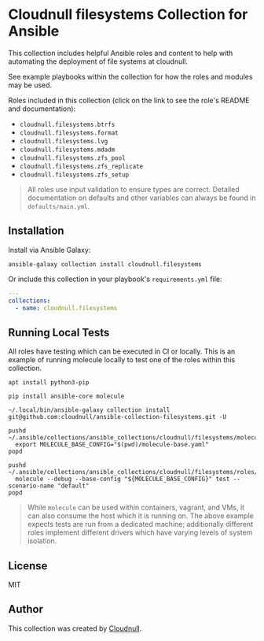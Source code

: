 # Cloudnull filesystems Collection for Ansible

This collection includes helpful Ansible roles and content to help with automating the deployment of file systems at cloudnull.

See example playbooks within the collection for how the roles and modules may be used.

Roles included in this collection (click on the link to see the role's README and documentation):

  - `cloudnull.filesystems.btrfs`
  - `cloudnull.filesystems.format`
  - `cloudnull.filesystems.lvg`
  - `cloudnull.filesystems.mdadm`
  - `cloudnull.filesystems.zfs_pool`
  - `cloudnull.filesystems.zfs_replicate`
  - `cloudnull.filesystems.zfs_setup`

> All roles use input validation to ensure types are correct. Detailed documentation on defaults and other variables can always
  be found in `defaults/main.yml`.

## Installation

Install via Ansible Galaxy:

```
ansible-galaxy collection install cloudnull.filesystems
```

Or include this collection in your playbook's `requirements.yml` file:

``` yaml
---
collections:
  - name: cloudnull.filesystems
```

## Running Local Tests

All roles have testing which can be executed in CI or locally. This is an example of running molecule locally to
test one of the roles within this collection.

``` shell
apt install python3-pip

pip install ansible-core molecule

~/.local/bin/ansible-galaxy collection install git@github.com:cloudnull/ansible-collection-filesystems.git -U

pushd ~/.ansible/collections/ansible_collections/cloudnull/filesystems/molecule
  export MOLECULE_BASE_CONFIG="$(pwd)/molecule-base.yaml"
popd

pushd ~/.ansible/collections/ansible_collections/cloudnull/filesystems/roles/zfs_setup
  molecule --debug --base-config "${MOLECULE_BASE_CONFIG}" test --scenario-name "default"
popd
```

> While `molecule` can be used within containers, vagrant, and VMs, it can also consume the host which it is running
  on. The above example expects tests are run from a dedicated machine; additionally different roles implement
  different drivers which have varying levels of system isolation.

## License

MIT

## Author

This collection was created by [Cloudnull](https://cloudnull.io).
